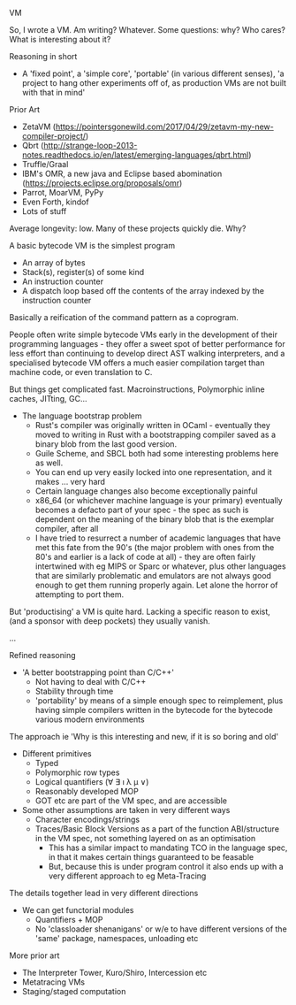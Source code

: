VM

So, I wrote a VM. Am writing? Whatever. Some questions: why? Who cares? What is interesting about it?

Reasoning in short
- A 'fixed point', a 'simple core', 'portable' (in various different senses), 'a project to hang other experiments off of, as production VMs are not built with that in mind'

Prior Art
- ZetaVM (https://pointersgonewild.com/2017/04/29/zetavm-my-new-compiler-project/)
- Qbrt (http://strange-loop-2013-notes.readthedocs.io/en/latest/emerging-languages/qbrt.html)
- Truffle/Graal
- IBM's OMR, a new java and Eclipse based abomination (https://projects.eclipse.org/proposals/omr)
- Parrot, MoarVM, PyPy
- Even Forth, kindof
- Lots of stuff

Average longevity: low. Many of these projects quickly die. Why?

A basic bytecode VM is the simplest program
- An array of bytes
- Stack(s), register(s) of some kind
- An instruction counter
- A dispatch loop based off the contents of the array indexed by the instruction counter

Basically a reification of the command pattern as a coprogram.

People often write simple bytecode VMs early in the development of their programming languages - they offer a sweet spot of better performance for less effort than continuing to develop direct AST walking interpreters, and a specialised bytecode VM offers a much easier compilation target than machine code, or even translation to C.

But things get complicated fast. Macroinstructions, Polymorphic inline caches, JITting, GC...

- The language bootstrap problem
    - Rust's compiler was originally written in OCaml - eventually they moved to writing in Rust with a bootstrapping compiler saved as a binary blob from the last good version.
    - Guile Scheme, and SBCL both had some interesting problems here as well.
    - You can end up very easily locked into one representation, and it makes ... very hard
    - Certain language changes also become exceptionally painful
    - x86\_64 (or whichever machine language is your primary) eventually becomes a defacto part of your spec - the spec as such is dependent on the meaning of the binary blob that is the exemplar compiler, after all
    - I have tried to resurrect a number of academic languages that have met this fate from the 90's (the major problem with ones from the 80's and earlier is a lack of code at all) - they are often fairly intertwined with eg MIPS or Sparc or whatever, plus other languages that are similarly problematic and emulators are not always good enough to get them running properly again. Let alone the horror of attempting to port them.

But 'productising' a VM is quite hard. Lacking a specific reason to exist, (and a sponsor with deep pockets) they usually vanish.

...

Refined reasoning
- 'A better bootstrapping point than C/C++'
  - Not having to deal with C/C++
  - Stability through time
  - 'portability' by means of a simple enough spec to reimplement, plus having simple compilers written in the bytecode for the bytecode various modern environments

The approach
ie 'Why is this interesting and new, if it is so boring and old'
- Different primitives
  - Typed
  - Polymorphic row types
  - Logical quantifiers (∀ ∃ ı λ μ ∨)
  - Reasonably developed MOP
  - GOT etc are part of the VM spec, and are accessible
- Some other assumptions are taken in very different ways
  - Character encodings/strings
  - Traces/Basic Block Versions as a part of the function ABI/structure in the VM spec, not something layered on as an optimisation
    - This has a similar impact to mandating TCO in the language spec, in that it makes certain things guaranteed to be feasable
    - But, because this is under program control it also ends up with a very different approach to eg Meta-Tracing

The details together lead in very different directions
- We can get functorial modules
  - Quantifiers + MOP
  - No 'classloader shenanigans' or w/e to have different versions of the 'same' package, namespaces, unloading etc

More prior art
- The Interpreter Tower, Kuro/Shiro, Intercession etc
- Metatracing VMs
- Staging/staged computation
